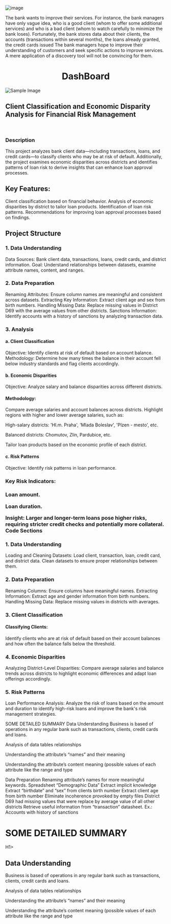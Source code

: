 ![image](https://github.com/user-attachments/assets/6a425d0b-9994-4e6b-83ed-c10ac75fef71)

The bank wants to improve their services. For instance, the bank managers have only vague idea, who is a good client (whom to offer some additional services) and who is a bad client (whom to watch carefully to minimize the bank loses). Fortunately, the bank stores data about their clients, the accounts (transactions within several months), the loans already granted, the credit cards issued The bank managers hope to improve their understanding of customers and seek specific actions to improve services. A mere application of a discovery tool will not be convincing for them.

<div align="center">
<h1>DashBoard</h1>
</div>
<img src="https://github.com/user-attachments/assets/0b6c6e3d-0d68-4f2d-9d8f-9f111acd3355" alt="Sample Image" style="max-width: 100%;">

<h2>Client Classification and Economic Disparity Analysis for Financial Risk Management</h2><br/>
<H3>Description</H3>
This project analyzes bank client data—including transactions, loans, and credit cards—to classify clients who may be at risk of default. Additionally, the project examines economic disparities across districts and identifies patterns of loan risk to derive insights that can enhance loan approval processes.

<H2>Key Features:</H2>
Client classification based on financial behavior.
Analysis of economic disparities by district to tailor loan products.
Identification of loan risk patterns.
Recommendations for improving loan approval processes based on findings.

<H2>Project Structure</H2>
<H3>1. Data Understanding</H3>
Data Sources: Bank client data, transactions, loans, credit cards, and district information.
Goal: Understand relationships between datasets, examine attribute names, content, and ranges.

<H3>2. Data Preparation</H3>
Renaming Attributes: Ensure column names are meaningful and consistent across datasets.
Extracting Key Information:
Extract client age and sex from birth numbers.
Handling Missing Data:
Replace missing values in District D69 with the average values from other districts.
Sanctions Information: Identify accounts with a history of sanctions by analyzing transaction data.

<H3>3. Analysis</H3>
<H4>a. Client Classification</H4>
Objective: Identify clients at risk of default based on account balance.
Methodology: Determine how many times the balance in their account fell below industry standards and flag clients accordingly.
<H4>b. Economic Disparities</H4>

Objective: Analyze salary and balance disparities across different districts.

<H4>Methodology:</H4>

Compare average salaries and account balances across districts.
Highlight regions with higher and lower average salaries, such as:

High-salary districts: 'Hl.m. Praha', 'Mlada Boleslav', 'Plzen - mesto', etc.

Balanced districts: Chomutov, Zlin, Pardubice, etc.

Tailor loan products based on the economic profile of each district.

<H4>c. Risk Patterns</H4>
Objective: Identify risk patterns in loan performance.

<H3>Key Risk Indicators:<H3>
Loan amount.
  
Loan duration.

Insight: Larger and longer-term loans pose higher risks, requiring stricter credit checks and potentially more collateral.
Code Sections

<H3>1. Data Understanding</H3>
Loading and Cleaning Datasets:
Load client, transaction, loan, credit card, and district data.
Clean datasets to ensure proper relationships between them.

<H3>2. Data Preparation</H3>
Renaming Columns:
Ensure columns have meaningful names.
Extracting Information:
Extract age and gender information from birth numbers.
Handling Missing Data:
Replace missing values in districts with averages.

<H3>3. Client Classification</H3>
<H4>Classifying Clients:</H4>
Identify clients who are at risk of default based on their account balances and how often the balance falls below the threshold.

<H3>4. Economic Disparities</H3>
Analyzing District-Level Disparities:
Compare average salaries and balance trends across districts to highlight economic differences and adapt loan offerings accordingly.

<H3>5. Risk Patterns</H3>
Loan Performance Analysis:
Analyze the risk of loans based on the amount and duration to identify high-risk loans and improve the bank's risk management strategies.

SOME DETAILED SUMMARY
Data Understanding
Business is based of operations in any regular bank such as transactions, clients, credit cards and loans.

Analysis of data tables relationships

Understanding the attribute’s “names” and their meaning

Understanding the attribute’s content meaning (possible values of each attribute like the range and type

Data Preparation
Renaming attribute’s names for more meaningful keywords. Spreadsheet “Demographic Data” Extract implicit knowledge Extract “birthdate” and “sex” from clients birth number Extract client age from birth number Eliminate incoherence provoked by empty files District D69 had missing values that were replace by average value of all other districts Retrieve useful information from “transaction” datasheet. Ex.: Accounts with history of sanctions

<H1>SOME DETAILED SUMMARY
</H1>H1>

<H2>Data Understanding</H2>
Business is based of operations in any regular bank such as transactions, clients, credit cards and loans.

Analysis of data tables relationships

Understanding the attribute’s “names” and their meaning

Understanding the attribute’s content meaning (possible values of each attribute like the range and type




